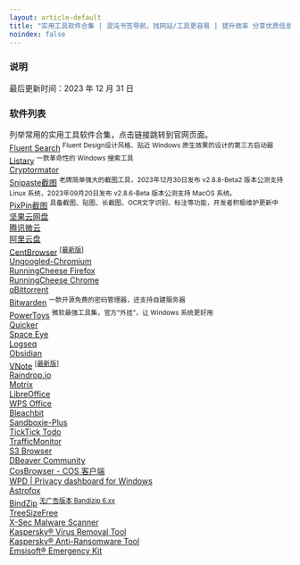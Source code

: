 ```yaml
---
layout: article-default
title: "实用工具软件合集 | 混沌书签导航，找网站/工具更容易 | 提升效率 分享优质信息 资源收藏"
noindex: false
---
```


<article>
    <h3>说明</h3>
        最后更新时间：2023 年 12 月 31 日
    <h3>软件列表</h3>
    列举常用的实用工具软件合集，点击链接跳转到官网页面。
    <br>
        <a target="_blank" rel="noopener nofollow" href="https://www.fluentsearch.net/">Fluent Search</a>
        <sup>
            Fluent Design设计风格、贴近 Windows 原生效果的设计的第三方启动器
        </sup>
    <br>
        <a target="_blank" rel="noopener nofollow" href="https://www.listary.com/">Listary</a>
        <sup>
            一款革命性的 Windows 搜索工具
        </sup>
    <br><a target="_blank" rel="noopener nofollow" href="https://cryptomator.org/downloads/">Cryptormator</a>
    <br>
        <a target="_blank" rel="noopener nofollow" href="https://zh.snipaste.com/">Snipaste截图</a>
        <sup>
            老牌简单强大的截图工具，2023年12月30日发布 v2.8.8-Beta2 版本公测支持 Linux 系统，2023年09月20日发布 v2.8.6-Beta 版本公测支持 MacOS 系统。
        </sup>
    <br>
        <a target="_blank" rel="noopener nofollow" href="https://pixpinapp.com/">PixPin截图</a>
        <sup>
            具备截图、贴图、长截图、OCR文字识别、标注等功能，开发者积极维护更新中
        </sup>
    <br><a target="_blank" rel="noopener nofollow" href="https://www.jianguoyun.com/">坚果云网盘</a>
    <br><a target="_blank" rel="noopener nofollow" href="https://www.weiyun.com/">腾讯微云</a>
    <br><a target="_blank" rel="noopener nofollow" href="https://www.alipan.com/">阿里云盘</a>
    <br>
        <a target="_blank" rel="noopener nofollow" href="https://www.centbrowser.cn/">CentBrowser</a>
        <sup>
            <a target="_blank" rel="noopener nofollow" title="快速下载最新 CentBrowser 浏览器" href="https://ypingcn.com/go/out?r=centbrowser-lastest">[最新版]</a>
        </sup>
    <!-- <br><a target="_blank" rel="noopener nofollow" href="https://www.catsxp.com/zh-hans">CatsxpBrowser</a> -->
    <!-- <br><a target="_blank" rel="noopener nofollow" href="https://www.srware.net/iron/">SRWare Iron</a> -->
    <br><a target="_blank" rel="noopener nofollow" href="https://ungoogled-software.github.io/ungoogled-chromium-binaries/">Ungoogled-Chromium</a>
    <br><a target="_blank" rel="noopener nofollow" href="https://www.runningcheese.com/firefox">RunningCheese Firefox</a>
    <br><a target="_blank" rel="noopener nofollow" href="https://www.runningcheese.com/chrome">RunningCheese Chrome</a>
    <br><a target="_blank" rel="noopener nofollow" href="https://www.qbittorrent.org/download">qBittorrent</a>
    <br>
        <a target="_blank" rel="noopener nofollow" href="https://bitwarden.com/">Bitwarden</a>
        <sup>
            一款开源免费的密码管理器，还支持自建服务器
        </sup>
    <br>
        <a target="_blank" rel="noopener nofollow" href="https://github.com/microsoft/PowerToys/releases">PowerToys</a>
        <sup>
            微软最强工具集，官方“外挂”，让 Windows 系统更好用
        </sup>
    <br><a target="_blank" rel="noopener nofollow" href="https://getquicker.net/">Quicker</a>
    <br><a target="_blank" rel="noopener nofollow" href="https://spaceeye.app/">Space Eye</a>
    <br><a target="_blank" rel="noopener nofollow" href="https://logseq.com/">Logseq</a>
    <br><a target="_blank" rel="noopener nofollow" href="https://obsidian.md/">Obsidian</a>
    <br>
        <a target="_blank" rel="noopener nofollow" href="https://app.vnote.fun/zh_cn/">VNote</a>
        <sup>
            <a target="_blank" rel="noopener nofollow" title="获取 VNote 最新版本" href="https://github.com/vnotex/vnote/releases">[最新版]</a>
        </sup>
    <br><a target="_blank" rel="noopener nofollow" href="https://raindrop.io">Raindrop.io</a>
    <br><a target="_blank" rel="noopener nofollow" href="https://motrix.app/zh-CN/download">Motrix</a>
    <br><a target="_blank" rel="noopener nofollow" href="https://zh-cn.libreoffice.org/">LibreOffice</a>
    <br><a target="_blank" rel="noopener nofollow" href="https://platform.wps.cn/">WPS Office</a>
    <br><a target="_blank" rel="noopener nofollow" href="https://www.bleachbit.org/">Bleachbit</a>
    <br><a target="_blank" rel="noopener nofollow" href="https://sandboxie-plus.com/downloads/">Sandboxie-Plus</a>
    <br><a target="_blank" rel="noopener nofollow" href="https://www.ticktick.com/">TickTick Todo</a>
    <br><a target="_blank" rel="noopener nofollow" href="https://github.com/zhongyang219/TrafficMonitor/">TrafficMonitor</a>
    <br><a target="_blank" rel="noopener nofollow" href="https://s3browser.com/">S3 Browser</a>
    <br><a target="_blank" rel="noopener nofollow" href="https://dbeaver.io/">DBeaver Community</a>
    <br><a target="_blank" rel="noopener nofollow" href="https://cosbrowser.cloud.tencent.com/">CosBrowser - COS 客户端</a>
    <br><a target="_blank" rel="noopener nofollow" href="https://wpd.app/">WPD | Privacy dashboard for Windows</a>
    <br><a target="_blank" rel="noopener nofollow" href="https://astrofox.io/">Astrofox</a>
    <br>
        <a target="_blank" rel="noopener nofollow" href="https://www.bandisoft.com/bandizip/">BindZip</a>
        <sup>
            <a target="_blank" rel="noopener nofollow" href="https://www.bandisoft.com/bandizip/old/6/">无广告版本 Bandizip 6.xx</a>
        </sup>
    <br><a target="_blank" rel="noopener nofollow" href="https://www.jam-software.com/treesize_free">TreeSizeFree</a>
    <br><a target="_blank" rel="noopener nofollow" href="https://www.xsecantivirus.com/product.aspx">X-Sec Malware Scanner</a>
    <br><a target="_blank" rel="noopener nofollow" href="https://devbuilds.s.kaspersky-labs.com/devbuilds/KVRT/latest/full/KVRT.exe">Kaspersky® Virus Removal Tool</a>
    <br><a target="_blank" rel="noopener nofollow" href="https://www.kaspersky.com/anti-ransomware-tool">Kaspersky® Anti-Ransomware Tool</a>
    <br><a target="_blank" rel="noopener nofollow" href="https://www.emsisoft.com/en/home/emergency-kit/">Emsisoft® Emergency Kit</a>
</article>



